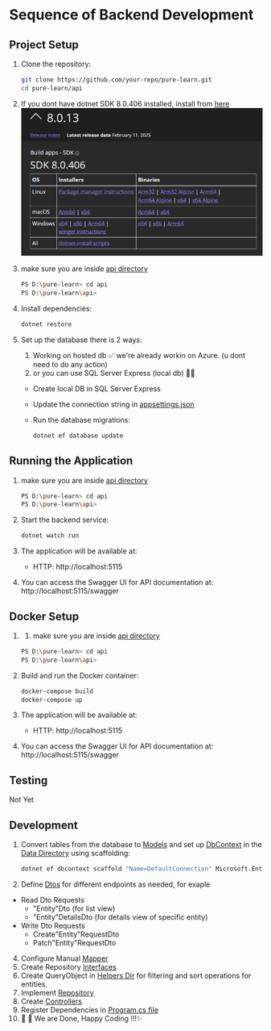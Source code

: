 # Sequence of Backend Development

## Project Setup

1. Clone the repository:

    ```sh
    git clone https://github.com/your-repo/pure-learn.git
    cd pure-learn/api
    ```

2. If you dont have dotnet SDK 8.0.406 installed, install from [here](https://dotnet.microsoft.com/en-us/download/dotnet/8.0)
   ![alt text](image.png)

3. make sure you are inside [api directory](.) 
    ```sh
    PS D:\pure-learn> cd api
    PS D:\pure-learn\api> 
    ```
4. Install dependencies:

    ```sh
    dotnet restore
    ```

5. Set up the database there is 2 ways:
   1. Working on hosted db ✅ 
   we're already workin on Azure. (u dont need to do any action)
   2. or you can use SQL Server Express (local db) 🚀🔥
    - Create local DB in SQL Server Express
    - Update the connection string in [appsettings.json](appsettings.json) 
    - Run the database migrations:

        ```sh
        dotnet ef database update
        ```

## Running the Application

1. make sure you are inside [api directory](.) 
    ```sh
    PS D:\pure-learn> cd api
    PS D:\pure-learn\api> 
    ```
2. Start the backend service:

    ```sh
    dotnet watch run
    ```

3. The application will be available at:
    - HTTP: http://localhost:5115

4. You can access the Swagger UI for API documentation at: http://localhost:5115/swagger


## Docker Setup

1. 1. make sure you are inside [api directory](.) 
    ```sh
    PS D:\pure-learn> cd api
    PS D:\pure-learn\api> 
    ```
2. Build and run the Docker container:
  
    ```sh
    docker-compose build
    docker-compose up 
    ```

3. The application will be available at:
    - HTTP: http://localhost:5115

4. You can access the Swagger UI for API documentation at: http://localhost:5115/swagger
   
## Testing

Not Yet

## Development
1. Convert tables from the database to [Models](Models) and set up [DbContext](Data/PureLearnDbContext.cs) in the [Data Directory](Data) using scaffolding:

    ```sh
    dotnet ef dbcontext scaffold "Name=DefaultConnection" Microsoft.EntityFrameworkCore.SqlServer -o Models
    ```
3. Define [Dtos](Dtos) for different endpoints as needed, for exaple
 - Read Dto Requests
   - "Entity"Dto (for list view)
   - "Entity"DetailsDto (for details view of specific entity)
 - Write Dto Requests
   - Create"Entity"RequestDto
   - Patch"Entity"RequestDto
4. Configure Manual  [Mapper](Mapper)
5. Create Repository [Interfaces](Interfaces)   
6. Create QueryObject in [Helpers Dir](Helpers) for filtering and sort operations for entities.
7. Implement [Repository](Repos)
8. Create [Controllers](Controllers)
9.  Register Dependencies in [Program.cs file](Program.cs)
10.   🎉 🚀 We are Done, Happy Coding !!!✨
